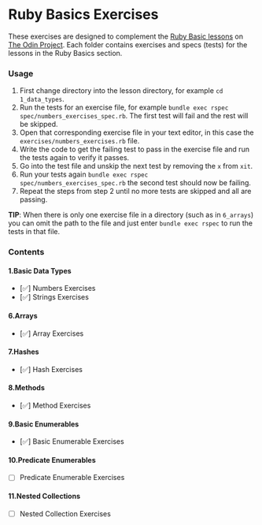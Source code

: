 # Ruby Basics Exercises
These exercises are designed to complement the [Ruby Basic lessons](https://www.theodinproject.com/courses/ruby-programming#basic-ruby) on [The Odin Project](https://www.theodinproject.com/). Each folder contains exercises and specs (tests) for the lessons in the Ruby Basics section.

### Usage

1. First change directory into the lesson directory, for example `cd 1_data_types`.
2. Run the tests for an exercise file, for example `bundle exec rspec spec/numbers_exercises_spec.rb`. The first test will fail and the rest will be skipped.
3. Open that corresponding exercise file in your text editor, in this case the `exercises/numbers_exercises.rb` file.
4. Write the code to get the failing test to pass in the exercise file and run the tests again to verify it passes.
5. Go into the test file and unskip the next test by removing the `x` from `xit`.
6. Run your tests again `bundle exec rspec spec/numbers_exercises_spec.rb` the second test should now be failing.
7. Repeat the steps from step 2 until no more tests are skipped and all are passing.

**TIP**: When there is only one exercise file in a directory (such as in `6_arrays`) you can omit the path to the file and just enter `bundle exec rspec` to run the tests in that file.

###  Contents

#### 1.Basic Data Types

- [✅] Numbers Exercises
- [✅] Strings Exercises

#### 6.Arrays

- [✅] Array Exercises

#### 7.Hashes

- [✅] Hash Exercises

#### 8.Methods

- [✅] Method Exercises

#### 9.Basic Enumerables

- [✅] Basic Enumerable Exercises

#### 10.Predicate Enumerables

- [ ] Predicate Enumerable Exercises

#### 11.Nested Collections

- [ ] Nested Collection Exercises